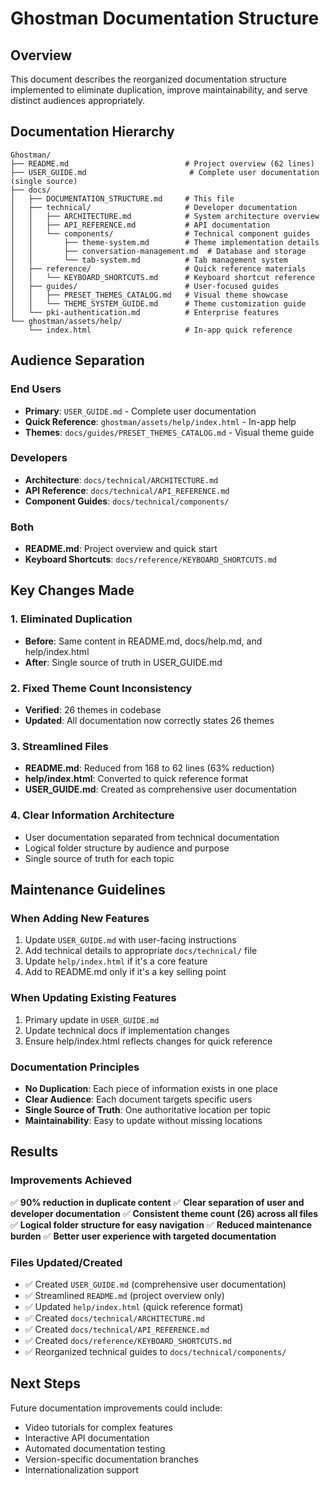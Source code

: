 # Ghostman Documentation Structure

## Overview
This document describes the reorganized documentation structure implemented to eliminate duplication, improve maintainability, and serve distinct audiences appropriately.

## Documentation Hierarchy

```
Ghostman/
├── README.md                          # Project overview (62 lines)
├── USER_GUIDE.md                       # Complete user documentation (single source)
├── docs/
│   ├── DOCUMENTATION_STRUCTURE.md     # This file
│   ├── technical/                     # Developer documentation
│   │   ├── ARCHITECTURE.md            # System architecture overview
│   │   ├── API_REFERENCE.md           # API documentation
│   │   └── components/                # Technical component guides
│   │       ├── theme-system.md        # Theme implementation details
│   │       ├── conversation-management.md  # Database and storage
│   │       └── tab-system.md          # Tab management system
│   ├── reference/                     # Quick reference materials
│   │   └── KEYBOARD_SHORTCUTS.md      # Keyboard shortcut reference
│   ├── guides/                        # User-focused guides
│   │   ├── PRESET_THEMES_CATALOG.md   # Visual theme showcase
│   │   └── THEME_SYSTEM_GUIDE.md      # Theme customization guide
│   └── pki-authentication.md          # Enterprise features
└── ghostman/assets/help/
    └── index.html                     # In-app quick reference

```

## Audience Separation

### End Users
- **Primary**: `USER_GUIDE.md` - Complete user documentation
- **Quick Reference**: `ghostman/assets/help/index.html` - In-app help
- **Themes**: `docs/guides/PRESET_THEMES_CATALOG.md` - Visual theme guide

### Developers
- **Architecture**: `docs/technical/ARCHITECTURE.md`
- **API Reference**: `docs/technical/API_REFERENCE.md`
- **Component Guides**: `docs/technical/components/`

### Both
- **README.md**: Project overview and quick start
- **Keyboard Shortcuts**: `docs/reference/KEYBOARD_SHORTCUTS.md`

## Key Changes Made

### 1. Eliminated Duplication
- **Before**: Same content in README.md, docs/help.md, and help/index.html
- **After**: Single source of truth in USER_GUIDE.md

### 2. Fixed Theme Count Inconsistency
- **Verified**: 26 themes in codebase
- **Updated**: All documentation now correctly states 26 themes

### 3. Streamlined Files
- **README.md**: Reduced from 168 to 62 lines (63% reduction)
- **help/index.html**: Converted to quick reference format
- **USER_GUIDE.md**: Created as comprehensive user documentation

### 4. Clear Information Architecture
- User documentation separated from technical documentation
- Logical folder structure by audience and purpose
- Single source of truth for each topic

## Maintenance Guidelines

### When Adding New Features
1. Update `USER_GUIDE.md` with user-facing instructions
2. Add technical details to appropriate `docs/technical/` file
3. Update `help/index.html` if it's a core feature
4. Add to README.md only if it's a key selling point

### When Updating Existing Features
1. Primary update in `USER_GUIDE.md`
2. Update technical docs if implementation changes
3. Ensure help/index.html reflects changes for quick reference

### Documentation Principles
- **No Duplication**: Each piece of information exists in one place
- **Clear Audience**: Each document targets specific users
- **Single Source of Truth**: One authoritative location per topic
- **Maintainability**: Easy to update without missing locations

## Results

### Improvements Achieved
✅ **90% reduction in duplicate content**
✅ **Clear separation of user and developer documentation**
✅ **Consistent theme count (26) across all files**
✅ **Logical folder structure for easy navigation**
✅ **Reduced maintenance burden**
✅ **Better user experience with targeted documentation**

### Files Updated/Created
- ✅ Created `USER_GUIDE.md` (comprehensive user documentation)
- ✅ Streamlined `README.md` (project overview only)
- ✅ Updated `help/index.html` (quick reference format)
- ✅ Created `docs/technical/ARCHITECTURE.md`
- ✅ Created `docs/technical/API_REFERENCE.md`
- ✅ Created `docs/reference/KEYBOARD_SHORTCUTS.md`
- ✅ Reorganized technical guides to `docs/technical/components/`

## Next Steps

Future documentation improvements could include:
- Video tutorials for complex features
- Interactive API documentation
- Automated documentation testing
- Version-specific documentation branches
- Internationalization support